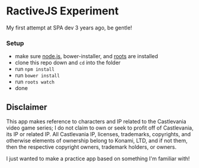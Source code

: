 # RactiveJS Experiment

My first attempt at SPA dev 3 years ago, be gentle!

### Setup

- make sure [node.js](http://nodejs.org), bower-installer, and [roots](http://roots.cx) are installed
- clone this repo down and `cd` into the folder
- run `npm install`
- run `bower install`
- run `roots watch`
- done

## Disclaimer

This app makes reference to characters and IP related to the Castlevania video game series; I do not claim to own or seek to profit off of Castlevania, its IP or related IP. All Castlevania IP, licenses, trademarks, copyrights, and otherwise elements of ownership belong to Konami, LTD, and if not them, then the respective copyright owners, trademark holders, or owners.

I just wanted to make a practice app based on something I'm familiar with!
